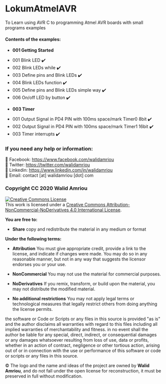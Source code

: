 # LokumAtmelAVR
To Learn using AVR C to programming Atmel AVR boards with small programs examples 

#### Contents of the examples:
* __001 Getting Started__  
- 001 Blink LED :heavy_check_mark:  	    
- 002 Blink LEDs while :heavy_check_mark:    
- 003 Define pins and Blink LEDs :heavy_check_mark:   
- 004 Blink LEDs function :heavy_check_mark:   
- 005 Define pins and Blink LEDs simple way :heavy_check_mark:  
- 006 On/off LED by button :heavy_check_mark:   
* __003 Timer__
- 001 Output Signal in PD4 PIN with 100ms space/mark Timer0 8bit :heavy_check_mark:  
- 002 Output Signal in PD4 PIN with 100ms space/mark Timer1 16bit :heavy_check_mark:  
- 003 Timer interrupts :heavy_check_mark: 

### If you need any help or information:
:large_blue_circle:	 Facebook: https://www.facebook.com/walidamriou   
:large_blue_circle:  Twitter: https://twitter.com/walidamriou    
:large_blue_circle:  Linkedin: https://www.linkedin.com/in/walidamriou  
:red_circle: Email:  contact [at] walidamriou [dot] com    

### Copyright CC 2020 Walid Amriou

<a rel="license" href="http://creativecommons.org/licenses/by-nc-nd/4.0/"><img alt="Creative Commons License" style="border-width:0" src="https://i.creativecommons.org/l/by-nc-nd/4.0/88x31.png" /></a><br />This work is licensed under a <a rel="license" href="http://creativecommons.org/licenses/by-nc-nd/4.0/">Creative Commons Attribution-NonCommercial-NoDerivatives 4.0 International License</a>.

__You are free to:__
- __Share__ copy and redistribute the material in any medium or format

__Under the following terms:__
- __Attribution__ You must give appropriate credit, provide a link to the license, and indicate if changes were made. You may do so in any reasonable manner, but not in any way that suggests the licensor endorses you or your use.

- __NonCommercial__ You may not use the material for commercial purposes.

- __NoDerivatives__ If you remix, transform, or build upon the material, you may not distribute the modified material.

- __No additional restrictions__ You may not apply legal terms or technological measures that legally restrict others from doing anything the license permits.


the software or Code or Scripts or any files in this source is provided "as is" and the author disclaims all warranties with regard to this files including all implied warranties of merchantability and fitness. in no event shall the author be liable for any special, direct, indirect, or consequential damages or any damages whatsoever resulting from loss of use, data or profits, whether in an action of contract, negligence or other tortious action, arising out of or in connection with the use or performance of this software or code or scripts or any files in this source.

© The logo and the name and ideas of the project are owned by __Walid Amriou__, and do not fall under the open license for reconstruction, it must be preserved in full without modification. 
